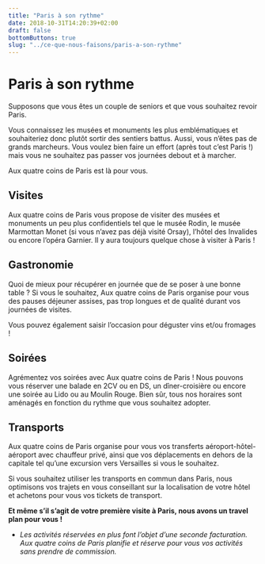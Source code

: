 ```yaml
---
title: "Paris à son rythme"
date: 2018-10-31T14:20:39+02:00
draft: false
bottomButtons: true
slug: "../ce-que-nous-faisons/paris-a-son-rythme"
---
```


# Paris à son rythme

Supposons que vous êtes un couple de seniors et que vous souhaitez revoir Paris.

Vous connaissez les musées et monuments les plus emblématiques et souhaiteriez donc plutôt sortir des sentiers battus. Aussi, vous n’êtes pas de grands marcheurs. Vous voulez bien faire un effort (après tout c’est Paris !) mais vous ne souhaitez pas passer vos journées debout et à marcher.

Aux quatre coins de Paris est là pour vous.

## Visites

Aux quatre coins de Paris vous propose de visiter des musées et monuments un peu plus confidentiels tel que le musée Rodin, le musée Marmottan Monet (si vous n’avez pas déjà visité Orsay), l’hôtel des Invalides ou encore l’opéra Garnier. Il y aura toujours quelque chose à visiter à Paris !

## Gastronomie

Quoi de mieux pour récupérer en journée que de se poser à une bonne table ? Si vous le souhaitez, Aux quatre coins de Paris organise pour vous des pauses déjeuner assises, pas trop longues et de qualité durant vos journées de visites.

Vous pouvez également saisir l’occasion pour déguster vins et/ou fromages !

## Soirées

Agrémentez vos soirées avec Aux quatre coins de Paris ! Nous pouvons vous réserver une balade en 2CV ou en DS, un dîner-croisière ou encore une soirée au Lido ou au Moulin Rouge. Bien sûr, tous nos horaires sont aménagés en fonction du rythme que vous souhaitez adopter.

## Transports

Aux quatre coins de Paris organise pour vous vos transferts aéroport-hôtel-aéroport avec chauffeur privé, ainsi que vos déplacements en dehors de la capitale tel qu’une excursion vers Versailles si vous le souhaitez.

Si vous souhaitez utiliser les transports en commun dans Paris, nous optimisons vos trajets en vous conseillant sur la localisation de votre hôtel et achetons pour vous vos tickets de transport.

**Et même s’il s’agit de votre première visite à Paris, nous avons un travel plan pour vous !**

* *Les activités réservées en plus font l’objet d’une seconde facturation. Aux quatre coins de Paris planifie et réserve pour vous vos activités sans prendre de commission.*
